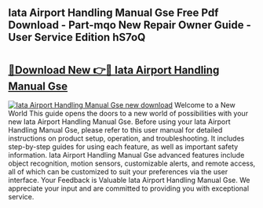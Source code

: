 ## Iata Airport Handling Manual Gse Free Pdf Download - Part-mqo New Repair Owner Guide - User Service Edition hS7oQ

# <h2><a href="http://bc4893.oget.top/?id=Iata+Airport+Handling+Manual+Gse">🔗Download New 👉🔴 Iata Airport Handling Manual Gse</a></h2>

[![Iata Airport Handling Manual Gse new download](https://i.imgur.com/5g1atiW.png)](http://bc4893.oget.top/?id=Iata+Airport+Handling+Manual+Gse)
Welcome to a New World This guide opens the doors to a new world of possibilities with your new Iata Airport Handling Manual Gse. Before using your Iata Airport Handling Manual Gse, please refer to this user manual for detailed instructions on product setup, operation, and troubleshooting. It includes step-by-step guides for using each feature, as well as important safety information. Iata Airport Handling Manual Gse advanced features include object recognition, motion sensors, customizable alerts, and remote access, all of which can be customized to suit your preferences via the user interface. Your Feedback is Valuable Iata Airport Handling Manual Gse. We appreciate your input and are committed to providing you with exceptional service.
